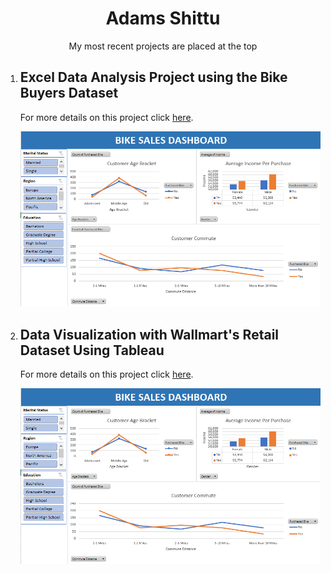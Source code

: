 <h1 align="center">Adams Shittu</h1>
<p align="center">My most recent projects are placed at the top</p>

<ol>
  <li>
    <h2>Excel Data Analysis Project using the Bike Buyers Dataset</h2>
    <p><span>For more details on this project click </span><a target="_blank" href="https://github.com/shittuadams/excel-data-analysis-project-on-bike-buyers-dataset/blob/main/README.md">here</a>.</p>
    <img src="images/bike-buyers-dashboard-image.png">  
  </li> 
  
  <li>
    <h2>Data Visualization with Wallmart's Retail Dataset Using Tableau</h2>
    <p><span>For more details on this project click </span><a target="_blank" href="https://github.com/shittuadams/WallmartDataAnalysis">here</a>.</p>
    <img src="images/bike-buyers-dashboard-image.png">  
  </li> 
</ol>

